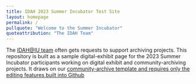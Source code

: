 ```yaml
---
title: IDAH 2023 Summer Incubator Test Site
layout: homepage
permalink: /
pullquote: "Welcome to the Summer Incubator"
quoteattribution: "The IDAH Team"
---
```


The [IDAH@IU team](https://idah.indiana.edu) often gets requests to support archiving projects. This repository is built as a sample digital-exhibit page for the 2023 Summer Incubator participants working on digital exhibit and community-archiving projects. It draws on our [community-archive template and requires only the editing features built into Github](https://idahatiu.github.io)